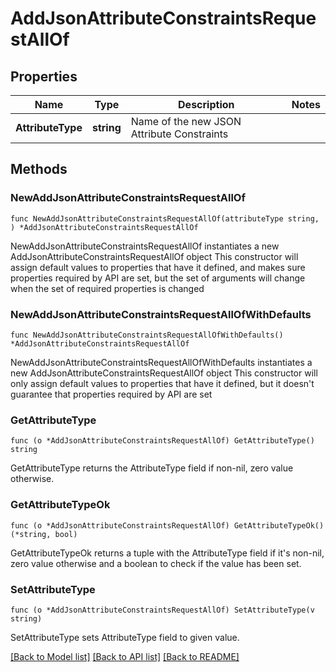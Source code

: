 # AddJsonAttributeConstraintsRequestAllOf

## Properties

Name | Type | Description | Notes
------------ | ------------- | ------------- | -------------
**AttributeType** | **string** | Name of the new JSON Attribute Constraints | 

## Methods

### NewAddJsonAttributeConstraintsRequestAllOf

`func NewAddJsonAttributeConstraintsRequestAllOf(attributeType string, ) *AddJsonAttributeConstraintsRequestAllOf`

NewAddJsonAttributeConstraintsRequestAllOf instantiates a new AddJsonAttributeConstraintsRequestAllOf object
This constructor will assign default values to properties that have it defined,
and makes sure properties required by API are set, but the set of arguments
will change when the set of required properties is changed

### NewAddJsonAttributeConstraintsRequestAllOfWithDefaults

`func NewAddJsonAttributeConstraintsRequestAllOfWithDefaults() *AddJsonAttributeConstraintsRequestAllOf`

NewAddJsonAttributeConstraintsRequestAllOfWithDefaults instantiates a new AddJsonAttributeConstraintsRequestAllOf object
This constructor will only assign default values to properties that have it defined,
but it doesn't guarantee that properties required by API are set

### GetAttributeType

`func (o *AddJsonAttributeConstraintsRequestAllOf) GetAttributeType() string`

GetAttributeType returns the AttributeType field if non-nil, zero value otherwise.

### GetAttributeTypeOk

`func (o *AddJsonAttributeConstraintsRequestAllOf) GetAttributeTypeOk() (*string, bool)`

GetAttributeTypeOk returns a tuple with the AttributeType field if it's non-nil, zero value otherwise
and a boolean to check if the value has been set.

### SetAttributeType

`func (o *AddJsonAttributeConstraintsRequestAllOf) SetAttributeType(v string)`

SetAttributeType sets AttributeType field to given value.



[[Back to Model list]](../README.md#documentation-for-models) [[Back to API list]](../README.md#documentation-for-api-endpoints) [[Back to README]](../README.md)


